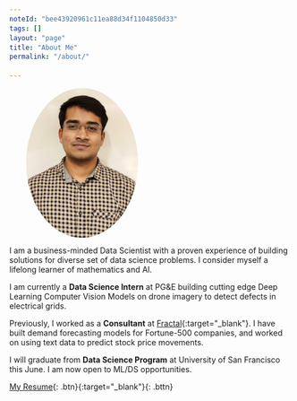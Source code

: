 ```yaml
---
noteId: "bee43920961c11ea88d34f1104850d33"
tags: []
layout: "page"
title: "About Me"
permalink: "/about/"

---
```

<style>
img { border-radius: 50%;
      margin: 0 30px; } 
// top and bottom 0, left and right 10px
</style>

<img src="../images/my_pic.jpg" align="center" width="200"/> 



I am a business-minded Data Scientist with a proven experience of building solutions for diverse set of data science problems. I consider myself a lifelong learner of mathematics and AI.

I am currently a **Data Science Intern** at PG&E building cutting edge Deep Learning Computer Vision Models on drone imagery to detect defects in electrical grids.

Previously, I worked as a **Consultant** at [Fractal](https://fractal.ai/){:target="_blank"}. I have built demand forecasting models for Fortune-500 companies, and worked on using text data to predict stock price movements.

I will graduate from **Data Science Program** at University of San Francisco this June. I am now open to ML/DS opportunities.

[My Resume](https://docs.google.com/document/d/1PHeJ6v4NmCRKsPWvZuGzKQSMarwrQDY-LxjdjHFwHt0/edit?usp=sharing){: .btn}{:target="_blank"}{: .bttn}